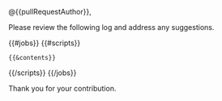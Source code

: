 @{{pullRequestAuthor}},

Please review the following log and address any suggestions.  

{{#jobs}}
{{#scripts}}
```
{{&contents}}
```
{{/scripts}}
{{/jobs}}

Thank you for your contribution.
